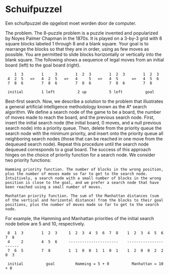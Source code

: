 # Schuifpuzzel
Een schuifpuzzel die opgelost moet worden door de computer.   


The problem. The 8-puzzle problem is a puzzle invented and popularized by Noyes Palmer Chapman in the 1870s. It is played on a 3-by-3 grid with 8 square blocks labeled 1 through 8 and a blank square. Your goal is to rearrange the blocks so that they are in order, using as few moves as possible. You are permitted to slide blocks horizontally or vertically into the blank square. The following shows a sequence of legal moves from an initial board (left) to the goal board (right).


        1  3        1     3        1  2  3        1  2  3        1  2  3
     4  2  5   =>   4  2  5   =>   4     5   =>   4  5      =>   4  5  6
     7  8  6        7  8  6        7  8  6        7  8  6        7  8 

     initial        1 left          2 up          5 left          goal

Best-first search. Now, we describe a solution to the problem that illustrates a general artificial intelligence methodology known as the A* search algorithm. We define a search node of the game to be a board, the number of moves made to reach the board, and the previous search node. First, insert the initial search node (the initial board, 0 moves, and a null previous search node) into a priority queue. Then, delete from the priority queue the search node with the minimum priority, and insert onto the priority queue all neighboring search nodes (those that can be reached in one move from the dequeued search node). Repeat this procedure until the search node dequeued corresponds to a goal board. The success of this approach hinges on the choice of priority function for a search node. We consider two priority functions:

    Hamming priority function. The number of blocks in the wrong position, plus the number of moves made so far to get to the search node. Intuitively, a search node with a small number of blocks in the wrong position is close to the goal, and we prefer a search node that have been reached using a small number of moves.

    Manhattan priority function. The sum of the Manhattan distances (sum of the vertical and horizontal distance) from the blocks to their goal positions, plus the number of moves made so far to get to the search node. 

For example, the Hamming and Manhattan priorities of the initial search node below are 5 and 10, respectively.


     8  1  3        1  2  3     1  2  3  4  5  6  7  8    1  2  3  4  5  6  7  8
     4     2        4  5  6     ----------------------    ----------------------
     7  6  5        7  8        1  1  0  0  1  1  0  1    1  2  0  0  2  2  0  3

     initial          goal         Hamming = 5 + 0          Manhattan = 10 + 0
